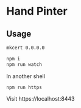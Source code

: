 # Hand Pinter

## Usage

```bash
mkcert 0.0.0.0

npm i
npm run watch
```

In another shell
```
npm run https
```

Visit https://localhost:8443
